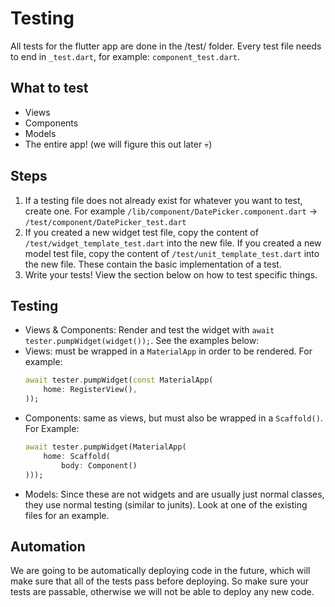 # Testing

All tests for the flutter app are done in the /test/ folder. Every test file needs to end in `_test.dart`, for example: `component_test.dart`.

## What to test

- Views
- Components
- Models
- The entire app! (we will figure this out later 💀)

## Steps

1. If a testing file does not already exist for whatever you want to test, create one. For example `/lib/component/DatePicker.component.dart` -> `/test/component/DatePicker_test.dart`
2. If you created a new widget test file, copy the content of `/test/widget_template_test.dart` into the new file. If you created a new model test file, copy the content of `/test/unit_template_test.dart` into the new file. These contain the basic implementation of a test.
3. Write your tests! View the section below on how to test specific things.

## Testing

- Views & Components: Render and test the widget with `await tester.pumpWidget(widget());`. See the examples below:
- Views: must be wrapped in a `MaterialApp` in order to be rendered. For example:
  ```dart
  await tester.pumpWidget(const MaterialApp(
      home: RegisterView(),
  ));
  ```
- Components: same as views, but must also be wrapped in a `Scaffold()`. For Example:
  ```dart
  await tester.pumpWidget(MaterialApp(
      home: Scaffold(
          body: Component()
  )));
  ```
- Models: Since these are not widgets and are usually just normal classes, they use normal testing (similar to junits). Look at one of the existing files for an example.

## Automation

We are going to be automatically deploying code in the future, which will make sure that all of the tests pass before deploying. So make sure your tests are passable, otherwise we will not be able to deploy any new code.
